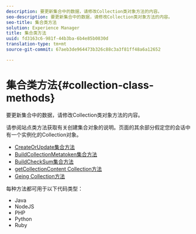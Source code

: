 ```yaml
---
description: 要更新集合中的数据，请修改Collection类对象方法的内容。
seo-description: 要更新集合中的数据，请修改Collection类对象方法的内容。
seo-title: 集合类方法
solution: Experience Manager
title: 集合类方法
uuid: fd3163c6-981f-44b3ba-6b4e85b0830d
translation-type: tm+mt
source-git-commit: 67aeb3de964473b326c88c3a3f81ff48a6a12652

---
```



# 集合类方法{#collection-class-methods}

要更新集合中的数据，请修改Collection类对象方法的内容。

请参阅站点类方法获取有关创建集合对象的说明。页面的其余部分假定您的会话中有一个实例化的Collection对象。

* [CreateOrUpdate集合方法](#r_createorupdate_collection_method)
* [BuildCollectionMetatoken集合方法](#r_buildcollectionmetatoken_collection_method)
* [BuildCheckSum集合方法](#r_buildchecksum_collection_method)
* [getCollectionContent Collection方法](#t_getcollectioncontent_collection_method)
* [Geing Collection方法](#r_geturn_collection_method)

每种方法都可用于以下代码类型：

* Java
* NodeJS
* PHP
* Python
* Ruby

